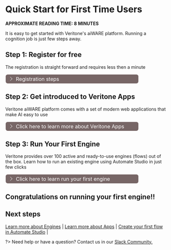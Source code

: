 <!-- markdownlint-disable no-inline-html no-trailing-spaces blanks-around-headings heading-increment no-multiple-blanks-->

<style>
th { text-align:left; }
</style>

# Quick Start for First Time Users <!-- {docsify-ignore} -->

**APPROXIMATE READING TIME: 8 MINUTES**

It is easy to get started with Veritone's aiWARE platform. Running a cognition job is just few steps away.


## Step 1: Register for free <!-- {docsify-ignore} -->

The registration is straight forward and requires less then a minute

<div class="collapse-accordion"><ul><li>
                <input type="checkbox" id="list-item-1">
                <label for="list-item-1"><span class="expandText">Registration steps</span><span class="collapseText">Click here to close this section.</span></label>
                <ul>
                    <li class="inner-content">

1. If you still haven't done so, go ahead and follow this [registration link](https://www.veritone.com/onboarding/#/signUp?type=developer)

2. After creating an account, you will receive an email from the **Veritone Team**

3. Confirm your account by clicking the **CONFIRM ACCOUNT** button, using the link.

4. Choose your password 

5. Congratulations! You are in!
</li>                  
</ul>
</li>          
</ul>
</div>

## Step 2: Get introduced to Veritone Apps <!-- {docsify-ignore} -->

Veritone aiWARE platform comes with a set of modern web applications that make AI easy to use

<div class="collapse-accordion"><ul><li>
                <input type="checkbox" id="list-item-2">
                <label for="list-item-2"><span class="expandText">Click here to learn more about Veritone Apps </span><span class="collapseText">Click here to close this section.</span></label>
                <ul>
                    <li class="inner-content">
     

**Veritone Apps** can be found in the Applications menu on the left side of your screen (3rd from the left)

Below, we will present the most frequently used applications:

### ADMIN

> Visit [admin.veritone.com](https://admin.veritone.com/)

Using the **Admin App** it is easy to manage your organization details, edit profile, add, edit, or remove users, grant permissions, generate API keys and manage your billing info.


### DEVELOPER APP

> Visit [developer.veritone.com](https://developer.veritone.com/)

Just like the name says, this is the development platform where you can build your own custom engines, schemas, adapters, or even create your own applications.


In the next sections we will learn how to run an existing engine in few simple steps.


### AUTOMATE STUDIO

> Visit [automate.veritone.com](https://automate.veritone.com/)

Veritone **Automate Studio** is a low-code workflow designer that empowers technical and business teams to tap into a full-stack AI architecture to design and deploy AI-powered business processes at scale in days, not months. Leverage an intuitive drag-and-drop UI to easily create advanced business logic on a digital canvas, without the need for in-depth coding skills or AI expertise. Automate Studio enables intelligent process automation (IPA) and workflow enrichment across both new and existing systems and applications.

?>Learn how to use Automate Studio and build your first flow by visiting the [Automate Studio](/automate-studio/) section


</li>                  
</ul>
</li>          
</ul>
</div>

## Step 3: Run Your First Engine <!-- {docsify-ignore} -->

Veritone provides over 100 active and ready-to-use engines (flows) out of the box. Learn how to run an existing engine using Automate Studio in just few clicks

<div class="collapse-accordion"><ul><li>
                <input type="checkbox" id="list-item-3">
                <label for="list-item-3"><span class="expandText">Click here to learn run your first engine</span><span class="collapseText">Click here to close this section.</span></label>
                <ul>
                    <li class="inner-content">
                    

1. From the Apps menu select the Automate Studio app. It will open in a new tab.

2. Click on the **Add New** button and select *New From Template*

3. Type "Starter Flow: Object Detection" in the search bar

4. Select the flow by clicking on it and then click on the **Create Flow From Template** button

5. Once the flow (engine) is open, click on the **Deploy** button in the headbar.

6. Locate the "aiware-in" node ( the first node in the flow from left to right ) and click on the blue square button on the left side of the node.

7. The flow is now running. Once done, open the *Application Menu* once again and choose the **Data Center** app

8. Under *Streams -> Files* locate and click on the video-like file. That's the video that has been processed. Next, in the same card, click on the long bold number ( this number is the ID of the temporal data object - TDO ). 

9. The result of the engine process is now open. By clicking on each and one of the tabs, we are able to see the frame of the video where the object was detected

10. Cool, isn't it? 


</li>                  
</ul>
</li>          
</ul>
</div>


</li>                  
</ul>
</li>          
</ul>
</div>

## Congratulations on running your first engine!! <!-- {docsify-ignore} -->


## Next steps <!-- {docsify-ignore} -->

[Learn more about Engines](/developer/engines/getting-started/) | 
[Learn more about Apps](/developer/applications/app-tutorial/) |
[Create your first flow in Automate Studio](/automate-studio/getting-started/README) | 

?> Need help or have a question? Contact us in our [Slack Community.](http://veritonedev.slack.com/)

<style>
label {
        color: #fff;
    }
    
    .markdown-section code {
        border-radius: 2px;
        color: #322;
        font-size: .8rem;
        margin: 0 2px;
        padding: 3px 5px;
        white-space: pre-wrap;
    }
    
    .collapse-accordion { width:83%; }

    .collapse-accordion ul {
        list-style: none;
        margin: 0;
        padding: 0;
    }

    .collapse-accordion label {
        display: block;
        cursor: pointer;
        padding: 4px 32px;
        border: 1px solid #fff;
        border-radius: 7px;
        border-bottom: none;
        background-color: #766;
        position: relative;
    }

    .collapse-accordion label:hover {
        background: #999;
    }

    .collapse-accordion label:after {
        content: "";
        position: absolute;
        width: 8px;
        height: 8px;
        text-indent: -9999px;
        border-top: 1px solid #f2f2f2;
        border-left: 1px solid #f2f2f2;
        -webkit-transition: all .3s ease-in-out;
        transition: all .3s ease-in-out;
        text-decoration: none;
        color: transparent;
        -webkit-user-select: none;
        -moz-user-select: none;
        -ms-user-select: none;
        user-select: none;
        transform: rotate(135deg);
        left: 10px;
        top: 50%;
        margin-top: -5px;
    }

    .collapse-accordion input[type="checkbox"]:checked+label:after {
        transform: rotate(-135deg);
        top: 20px;
    }

    .collapse-accordion input[type="radio"]:checked+label:after {
        transform: rotate(-135deg);
        top: 20px;
    }

    .collapse-accordion label.last {
        border-bottom: 1px solid #fff;
    }

    .collapse-accordion ul ul li {
        padding: 10px;
    }

    .inner-content p{
        font-size: 18px;
    }
    .inner-content *{
        font-size: 18px;
    }


    .collapse-accordion input[type="checkBox"] {
        position: absolute;
        left: -9999px;
    }
    
    .collapse-accordion input[type="radio"] {
        position: absolute;
        left: -9999px;
    }

    .collapse-accordion input[type="checkBox"]~ul {
        height: 0;
        transform: scaleY(0);
      transition: transform .2s ease-out;
    }
    
    .collapse-accordion input[type="radio"]~ul {
        height: 0;
        transform: scaleY(0);
        transition: transform .5s ease-out;
    }

    .collapse-accordion input[type="checkBox"]:checked~ul {
        height: 100%;
        transform-origin: top;
        transition: transform .5s ease-out;
        transform: scaleY(1);
    }

   .collapse-accordion input[type="radio"]:checked~ul {
        height: 100%;
        transform-origin: top;
        transition: transform .2s ease-out;
        transform: scaleY(1);
    }

    .collapse-accordion input[type="checkBox"]:checked+label {
        background:#bda0a0;
        border-bottom: 1px solid #fff;
    }

    .collapse-accordion input[type="radio"]:checked+label {
        background: red;
        border-bottom: 1px solid #fff;
    }

    .collapse-accordion input[type="checkbox"]:checked+label .collapseText {
        display: block;
    }

   .collapse-accordion input[type="radio"]:checked+label .collapseText {
        display: block;
    }

    .collapse-accordion input[type="checkbox"]:checked+label .expandText {
        display: none;
    }

.collapse-accordion input[type="radio"]:checked+label .expandText {
        display: none;
    }

    .collapseText {
        display: none;
    }

.info {
  margin-top: 50px;
color: #000;
  font-size: 24px;
}
.info span {
  color: red;
}

li {
    font-size: 16px;
}
</style>